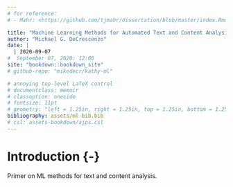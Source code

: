 ```yaml
---
# for reference:
# - Mahr: <https://github.com/tjmahr/dissertation/blob/master/index.Rmd>

title: "Machine Learning Methods for Automated Text and Content Analysis"
author: "Michael G. DeCrescenzo"
date: |
  | 2020-09-07
#  September 07, 2020: 12:06 
site: "bookdown::bookdown_site"
# github-repo: "mikedecr/kathy-ml"

# annoying top-level LaTeX control
# documentclass: memoir
# classoption: oneside
# fontsize: 11pt
# geometry: "left = 1.25in, right = 1.25in, top = 1.25in, bottom = 1.25in"
bibliography: assets/ml-bib.bib
# csl: assets-bookdown/ajps.csl
---
```



# Introduction {-}


Primer on ML methods for text and content analysis.

<!-- The `topics/` folder contains notes on a number of important subjects, including general overviews of machine learning as a statistical approach, sentiment analysis, topic models, and other models for understanding text and speech. -->

















